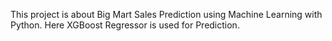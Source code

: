 This project is about Big Mart Sales Prediction using Machine Learning with Python. Here XGBoost Regressor is used for Prediction.
